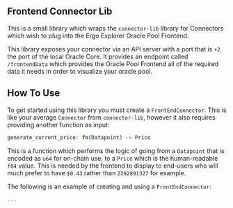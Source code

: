 Frontend Connector Lib
--------------------------

This is a small library which wraps the `connector-lib` library for Connectors which wish to plug into the Ergo Explorer Oracle Pool Frontend.

This library exposes your connector via an API server with a port that is `+2` the port of the local Oracle Core. It provides an endpoint called `/frontendData` which provides the Oracle Pool Frontend all of the required data it needs in order to visualize your oracle pool.


How To Use
-----------

To get started using this library you must create a `FrontEndConnector`. This is like your average `Connector` from `connector-lib`, however it also requires providing another function as input:

```rust
generate_current_price: fn(Datapoint) -> Price
```

This is a function which performs the logic of going from a `Datapoint` that is encoded as `u64` for on-chain use, to a `Price` which is the human-readable `f64` value. This is needed by the frontend to display to end-users who will much prefer to have `$0.43` rather than `2282891327` for example.


The following is an example of creating and using a `FrontEndConnector`:

```rust
...
```
